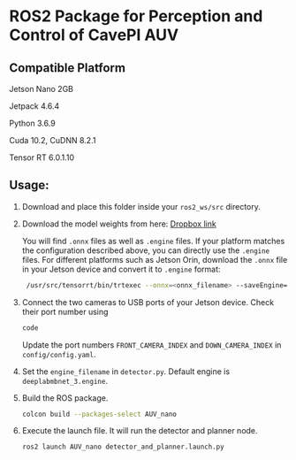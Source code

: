 # ROS2 Package for Perception and Control of CavePI AUV

## Compatible Platform
Jetson Nano 2GB

Jetpack 4.6.4

Python 3.6.9

Cuda 10.2, CuDNN 8.2.1

Tensor RT 6.0.1.10

## Usage:

1. Download and place this folder inside your `ros2_ws/src` directory.
2. Download the model weights from here: [Dropbox link](www.somelink.com)
   
   You will find `.onnx` files as well as `.engine` files. If your platform matches the configuration described above, you can directly use the `.engine` files. For different platforms such as Jetson Orin, download the `.onnx` file in your Jetson device and convert it to `.engine` format:
   ```sh
    /usr/src/tensorrt/bin/trtexec --onnx=<onnx_filename> --saveEngine=<engine_filename>
   ```
4. Connect the two cameras to USB ports of your Jetson device. Check their port number using
   ```sh
   code
   ```
   Update the port numbers `FRONT_CAMERA_INDEX` and `DOWN_CAMERA_INDEX` in `config/config.yaml`.  
6. Set the `engine_filename` in `detector.py`. Default engine is `deeplabmbnet_3.engine`.
7. Build the ROS package.
   ```sh
   colcon build --packages-select AUV_nano
   ```
8. Execute the launch file. It will run the detector and planner node.
   ```sh
   ros2 launch AUV_nano detector_and_planner.launch.py
   ```


